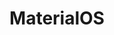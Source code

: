 ---
codehost: https://github.com/materialos/Icons
logohandle: materialos
sort: materialos
title: MaterialOS
website: http://materialos.com/
---